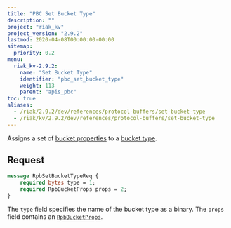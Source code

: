 ```yaml
---
title: "PBC Set Bucket Type"
description: ""
project: "riak_kv"
project_version: "2.9.2"
lastmod: 2020-04-08T00:00:00-00:00
sitemap:
  priority: 0.2
menu:
  riak_kv-2.9.2:
    name: "Set Bucket Type"
    identifier: "pbc_set_bucket_type"
    weight: 113
    parent: "apis_pbc"
toc: true
aliases:
  - /riak/2.9.2/dev/references/protocol-buffers/set-bucket-type
  - /riak/kv/2.9.2/dev/references/protocol-buffers/set-bucket-type
---
```


Assigns a set of [bucket properties]({{<baseurl>}}riak/kv/2.9.2/developing/api/protocol-buffers/set-bucket-props) to a
[bucket type]({{<baseurl>}}riak/kv/2.9.2/developing/usage/bucket-types).

## Request

```protobuf
message RpbSetBucketTypeReq {
    required bytes type = 1;
    required RpbBucketProps props = 2;
}
```

The `type` field specifies the name of the bucket type as a binary. The
`props` field contains an [`RpbBucketProps`]({{<baseurl>}}riak/kv/2.9.2/developing/api/protocol-buffers/get-bucket-props).
